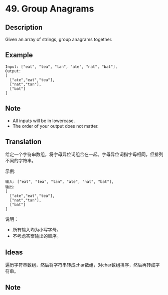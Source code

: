 # 49. Group Anagrams
## Description
Given an array of strings, group anagrams together.
## Example
```$xslt
Input: ["eat", "tea", "tan", "ate", "nat", "bat"],
Output:
[
  ["ate","eat","tea"],
  ["nat","tan"],
  ["bat"]
]
```
## Note
+ All inputs will be in lowercase.
+ The order of your output does not matter.

## Translation
给定一个字符串数组，将字母异位词组合在一起。字母异位词指字母相同，但排列不同的字符串。

示例:
```
输入: ["eat", "tea", "tan", "ate", "nat", "bat"],
输出:
[
  ["ate","eat","tea"],
  ["nat","tan"],
  ["bat"]
]  
```

说明：
+ 所有输入均为小写字母。
+ 不考虑答案输出的顺序。

## Ideas
遍历字符串数组，然后将字符串转成char数组，对char数组排序，然后再转成字符串。

## Note
